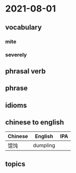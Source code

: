 # 2021-08-01
## vocabulary
### mite
### severely

## phrasal verb

## phrase

## idioms

## chinese to english
| Chinese | English | IPA |
| ----------  | ------------------- | -------------    |
| 馄饨 | dumpling                   |     |

## topics
